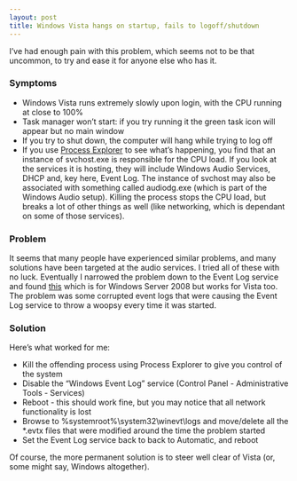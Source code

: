 ```yaml
---
layout: post
title: Windows Vista hangs on startup, fails to logoff/shutdown
---
```

<p>I’ve had enough pain with this problem, which seems not to be that uncommon, to try and ease it for anyone else who has it.
<h3>Symptoms</h3>
<ul>
<li>Windows Vista runs extremely slowly upon login, with the CPU running at close to 100%
<li>Task manager won’t start: if you try running it the green task icon will appear but no main window
<li>If you try to shut down, the computer will hang while trying to log off
<li>If you use <a href="http://technet.microsoft.com/en-us/sysinternals/bb896653.aspx" title="Process Explorer from Microsoft Sysinternals">Process Explorer</a> to see what’s happening, you find that an instance of svchost.exe is responsible for the CPU load. If you look at the services it is hosting, they will include Windows Audio Services, DHCP and, key here, Event Log. The instance of svchost may also be associated with something called audiodg.exe (which is part of the Windows Audio setup). Killing the process stops the CPU load, but breaks a lot of other things as well (like networking, which is dependant on some of those services).
</ul>
<h3>Problem</h3>
<p>It seems that many people have experienced similar problems, and many solutions have been targeted at the audio services. I tried all of these with no luck. Eventually I narrowed the problem down to the Event Log service and found <a href="http://groups.google.com/group/microsoft.public.windows.server.general/browse_thread/thread/9b413e8c9cc30d45" title="Google Groups message">this</a> which is for Windows Server 2008 but works for Vista too. The problem was some corrupted event logs that were causing the Event Log service to throw a woopsy every time it was started.
<h3>Solution</h3>
Here’s what worked for me:
<ul>
<li>Kill the offending process using Process Explorer to give you control of the system
<li>Disable the “Windows Event Log” service (Control Panel - Administrative Tools - Services)
<li>Reboot - this should work fine, but you may notice that all network functionality is lost
<li>Browse to %systemroot%\system32\winevt\logs and move/delete all the *.evtx files that were modified around the time the problem started
<li>Set the Event Log service back to back to Automatic, and reboot
</ul>
<p>Of course, the more permanent solution is to steer well clear of Vista (or, some might say, Windows altogether).